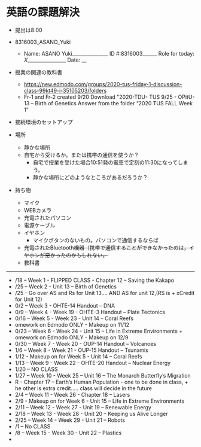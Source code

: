 # 英語の課題解決
+ 提出は8:00
+ 8316003_ASANO_Yuki
  + Name: ASANO Yuki_______________			ID #:8316003______
Role for today: _X_________________		Date: __
+ 授業の関連の教科書
  + https://new.edmodo.com/groups/2020-tus-friday-1-discussion-class-99kt49-i-35105203/folders
  + Fr-1 and Fr-2 created 9/20
Download "2020-TDU- TUS 9/25 - OPitU-13 – Birth of Genetics Answer from the folder “2020 TUS FALL Week 1”
+ 接続環境のセットアップ
+ 場所
  + 静かな場所
  + 自宅から受けるか，または携帯の通信を使うか？
    + 自宅で授業を受けた場合10:51発の電車で定刻の11:30になってしまう。
    + 静かな場所にどのようなところがあるだろうか？
  
+ 持ち物
  + マイク
  + WEBカメラ
  + 充電されたパソコン
  + 電源ケーブル
  + イヤホン
    + マイクボタンのないもの。パソコンで通信するならば
  + ~~充電されたBluetooth機器（携帯で通信することができなかったのは，イヤホンが悪かったのかもしれない。~~
  + 教科書

---
+ /18 – Week 1 - FLIPPED CLASS - Chapter 12 – Saving the Kakapo
+ /25 – Week 2 - Unit 13 – Birth of Genetics
+ /25 - Go over AS and Rs for Unit 13.... AND AS for unit 12,(RS is + xCredit for Unit 12)
+ 0/2 – Week 3 - OHTE-14 Handout – DNA
+ 0/9 – Week 4 - Week 19 -  OHTE-3 Handout – Plate Tectonics
+ 0/16 – Week 5 - Week 23 - Unit 14 – Coral Reefs
+ omework on Edmodo ONLY - Makeup on 11/12
+ 0/23 – Week 6 - Week 24 - Unit 15 – Life in Extreme Environments + omework on Edmodo ONLY - Makeup on 12/9
+ 0/30 – Week 7 - Week 20 - OUP-14 Handout – Volcanoes
+ 1/6 – Week 8 - Week 21 - OUP-15 Handout – Tsunamis
+ 1/12 - Makeup on for Week 5 - Unit 14 – Coral Reefs
+ 1/13 – Week 9 - Week 22 - OHTE-20 Handout – Nuclear Energy
+ 1/20 – NO CLASS
+ 1/27 – Week 10 - Week 25 – Unit 16 – The Monarch Butterfly’s Migration
+ R - Chapter 17 – Earth’s Human Population - one to be done in class, + he other is extra credit..... class will decide in the future
+ 2/4 – Week 11 - Week 26 - Chapter 18 – Lasers
+ 2/9 - Makeup on for Week 6 - Unit 15 – Life in Extreme Environments
+ 2/11 – Week 12 - Week 27 - Unit 19 – Renewable Energy
+ 2/18 – Week 13 - Week 28 - Unit 20 – Keeping us Alive Longer
+ 2/25 – Week 14 - Week 29 - Unit 21 – Robots
+ /1 – No CLASS
+ /8 – Week 15 - Week 30 - Unit 22 – Plastics
+ 